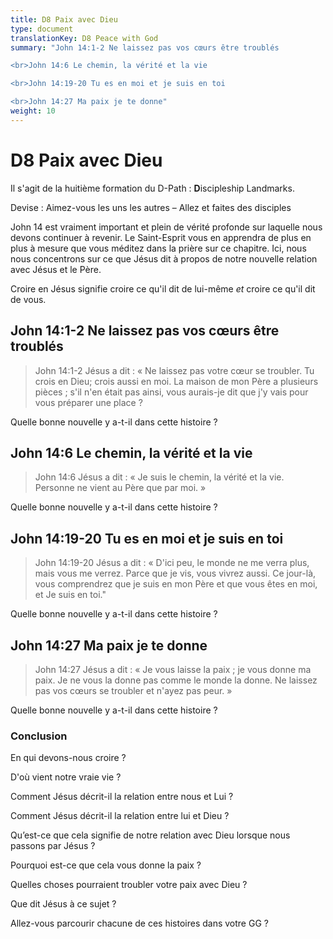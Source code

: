 ```yaml
---
title: D8 Paix avec Dieu
type: document
translationKey: D8 Peace with God
summary: "John 14:1-2 Ne laissez pas vos cœurs être troublés

<br>John 14:6 Le chemin, la vérité et la vie

<br>John 14:19-20 Tu es en moi et je suis en toi

<br>John 14:27 Ma paix je te donne"
weight: 10
---
```

# D8 Paix avec Dieu

Il s'agit de la huitième formation du D-Path : **D**iscipleship Landmarks.

Devise : Aimez-vous les uns les autres – Allez et faites des disciples

John 14 est vraiment important et plein de vérité profonde sur laquelle nous devons continuer à revenir. Le Saint-Esprit vous en apprendra de plus en plus à mesure que vous méditez dans la prière sur ce chapitre. Ici, nous nous concentrons sur ce que Jésus dit à propos de notre nouvelle relation avec Jésus et le Père.

Croire en Jésus signifie croire ce qu'il dit de lui-même *et* croire ce qu'il dit de vous.

## John 14:1-2 Ne laissez pas vos cœurs être troublés

>   John 14:1-2 Jésus a dit : « Ne laissez pas votre cœur se troubler. Tu crois en Dieu; crois aussi en moi. La maison de mon Père a plusieurs pièces ; s'il n'en était pas ainsi, vous aurais-je dit que j'y vais pour vous préparer une place ?

Quelle bonne nouvelle y a-t-il dans cette histoire ?

## John 14:6 Le chemin, la vérité et la vie

>   John 14:6 Jésus a dit : « Je suis le chemin, la vérité et la vie. Personne ne vient au Père que par moi. »

Quelle bonne nouvelle y a-t-il dans cette histoire ?

## John 14:19-20 Tu es en moi et je suis en toi

>   John 14:19-20 Jésus a dit : « D'ici peu, le monde ne me verra plus, mais vous me verrez. Parce que je vis, vous vivrez aussi. Ce jour-là, vous comprendrez que je suis en mon Père et que vous êtes en moi, et Je suis en toi."

Quelle bonne nouvelle y a-t-il dans cette histoire ?

## John 14:27 Ma paix je te donne

>   John 14:27 Jésus a dit : « Je vous laisse la paix ; je vous donne ma paix. Je ne vous la donne pas comme le monde la donne. Ne laissez pas vos cœurs se troubler et n'ayez pas peur. »

Quelle bonne nouvelle y a-t-il dans cette histoire ?

### Conclusion

En qui devons-nous croire ?

D'où vient notre vraie vie ?

Comment Jésus décrit-il la relation entre nous et Lui ?

Comment Jésus décrit-il la relation entre lui et Dieu ?

Qu’est-ce que cela signifie de notre relation avec Dieu lorsque nous passons par Jésus ?

Pourquoi est-ce que cela vous donne la paix ?

Quelles choses pourraient troubler votre paix avec Dieu ?

Que dit Jésus à ce sujet ?

Allez-vous parcourir chacune de ces histoires dans votre GG ?

